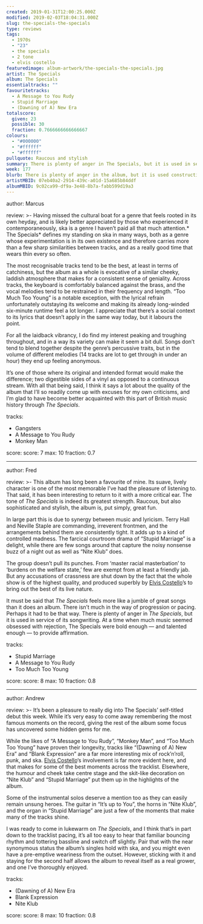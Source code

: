 ```yaml
---
created: 2019-01-31T12:00:25.000Z
modified: 2019-02-03T18:04:31.000Z
slug: the-specials-the-specials
type: reviews
tags:
  - 1970s
  - "23"
  - the specials
  - 2 tone
  - elvis costello
featuredimage: album-artwork/the-specials-the-specials.jpg
artist: The Specials
album: The Specials
essentialtracks: ""
favouritetracks:
  - A Message to You Rudy
  - Stupid Marriage
  - (Dawning of A) New Era
totalscore:
  given: 23
  possible: 30
  fraction: 0.7666666666666667
colours:
  - "#000000"
  - "#ffffff"
  - "#ffffff"
pullquote: Raucous and stylish
summary: There is plenty of anger in The Specials, but it is used in service of its songwriting. At a time when much music seemed obsessed with rejection, The Specials were bold enough — and talented enough — to provide affirmation.
week: 177
blurb: There is plenty of anger in the album, but it is used constructively. At a time when much music was obsessed with rejection, The Specials gave affirmation.
artistMBID: 07eb40a2-2914-439c-a01d-15a685b84ddf
albumMBID: 9c02ca99-df9a-3e48-8b7a-fabb599d19a3
---
```

author: Marcus

review: >-
  Having missed the cultural boat for a genre that feels rooted in its own heyday, and is likely better appreciated by those who experienced it contemporaneously, ska is a genre I haven’t paid all that much attention.* The Specials* defines my standing on ska in many ways, both as a genre whose experimentation is in its own existence and therefore carries more than a few sharp similarities between tracks, and as a really good time that wears thin every so often.

  The most recognisable tracks tend to be the best, at least in terms of catchiness, but the album as a whole is evocative of a similar cheeky, laddish atmosphere that makes for a consistent sense of geniality. Across tracks, the keyboard is comfortably balanced against the brass, and the vocal melodies tend to be restrained in their frequency and length. “Too Much Too Young” is a notable exception, with the lyrical refrain unfortunately outstaying its welcome and making its already long-winded six-minute runtime feel a lot longer. I appreciate that there’s a social context to its lyrics that doesn’t apply in the same way today, but it labours the point. 
  
  For all the laidback vibrancy, I do find my interest peaking and troughing throughout, and in a way its variety can make it seem a bit dull. Songs don’t tend to blend together despite the genre’s percussive traits, but in the volume of different melodies (14 tracks are lot to get through in under an hour) they end up feeling anonymous.

  It’s one of those where its original and intended format would make the difference; two digestible sides of a vinyl as opposed to a continuous stream. With all that being said, I think it says a lot about the quality of the album that I’ll so readily come up with excuses for my own criticisms, and I’m glad to have become better acquainted with this part of British music history through *The Specials*.

tracks:
  - Gangsters
  - ­­A Message to You Rudy
  - ­­Monkey Man

score:
  score: 7
  max: 10
  fraction: 0.7

---
author: Fred

review: >-
  This album has long been a favourite of mine. Its suave, lively character is one of the most memorable I’ve had the pleasure of listening to. That said, it has been interesting to return to it with a more critical ear. The tone of *The Specials* is indeed its greatest strength. Raucous, but also sophisticated and stylish, the album is, put simply, great fun.

  In large part this is due to synergy between music and lyricism. Terry Hall and Neville Staple are commanding, irreverent frontmen, and the arrangements behind them are consistently tight. It adds up to a kind of controlled madness. The farcical courtroom drama of “Stupid Marriage” is a delight, while there are few songs around that capture the noisy nonsense buzz of a night out as well as “Nite Klub” does.

  The group doesn’t pull its punches. From ‘master racial masterbation’ to ‘burdens on the welfare state,’ few are exempt from at least a friendly jab. But any accusations of crassness are shut down by the fact that the whole show is of the highest quality, and produced superbly by [Elvis Costello](/reviews/elvis-costello-my-aim-is-true/)’s to bring out the best of its live nature.

  It must be said that *The Specials* feels more like a jumble of great songs than it does an album. There isn’t much in the way of progression or pacing. Perhaps it had to be that way. There is plenty of anger in *The Specials*, but it is used in service of its songwriting. At a time when much music seemed obsessed with rejection, The Specials were bold enough — and talented enough — to provide affirmation.

tracks:
  - Stupid Marriage
  - ­­A Message to You Rudy
  - ­­Too Much Too Young

score:
  score: 8
  max: 10
  fraction: 0.8

---
author: Andrew

review: >-
  It’s been a pleasure to really dig into The Specials’ self-titled debut this week. While it’s very easy to come away remembering the most famous moments on the record, giving the rest of the album some focus has uncovered some hidden gems for me.

  While the likes of “A Message to You Rudy”, “Monkey Man”, and “Too Much Too Young” have proven their longevity, tracks like “(Dawning of A) New Era” and “Blank Expression” are a far more interesting mix of rock’n’roll, punk, and ska. [Elvis Costello](/reviews/elvis-costello-my-aim-is-true/)‘s involvement is far more evident here, and that makes for some of the best moments across the tracklist. Elsewhere, the humour and cheek take centre stage and the skit-like decoration on “Nite Klub” and “Stupid Marriage” put them up in the highlights of the album.

  Some of the instrumental solos deserve a mention too as they can easily remain unsung heroes. The guitar in “It’s up to You”, the horns in “Nite Klub”, and the organ in “Stupid Marriage” are just a few of the moments that make many of the tracks shine.

  I was ready to come in lukewarm on *The Specials*, and I think that’s in part down to the tracklist pacing, it’s all too easy to hear that familiar bouncing rhythm and tottering bassline and switch off slightly. Pair that with the near synonymous status the album’s singles hold with ska, and you might even have a pre-emptive weariness from the outset. However, sticking with it and staying for the second half allows the album to reveal itself as a real grower, and one I’ve thoroughly enjoyed.

tracks:
  - (Dawning of A) New Era
  - ­­Blank Expression
  - ­­Nite Klub
  
score:
  score: 8
  max: 10
  fraction: 0.8
